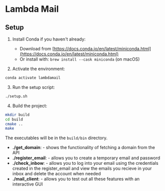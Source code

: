 # Lambda Mail

## Setup

1. Install Conda if you haven't already:
   - Download from [https://docs.conda.io/en/latest/miniconda.html](https://docs.conda.io/en/latest/miniconda.html)
   - Or install with: `brew install --cask miniconda` (on macOS)

2. Activate the environment:
```bash
conda activate lambdamail
```

3. Run the setup script:
```bash
./setup.sh
```

4. Build the project:
```bash
mkdir build
cd build
cmake ..
make
```

The executables will be in the `build/bin` directory.
- **./get_domain**: 
      - shows the functionality of fetching a domain from the API 
- **./register_email**: 
      - allows you to create a temporary email and password 
- **./check_inbow**:
      -  allows you to log into your email using the credentials created in the register_email and view the emails you recieve in your inbox and delete the account when needed
- **./mail_client**:
      -  allows you to test out all these features with an interactive GUI


